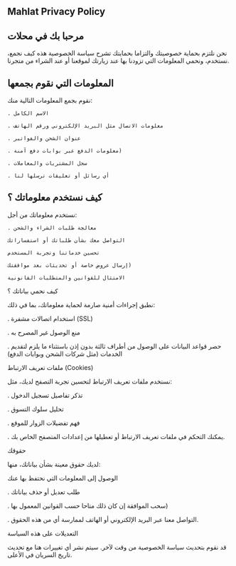 ## Mahlat Privacy Policy

## مرحبا بك في محلات

نحن نلتزم بحماية خصوصيتك والتزاما بحمايتك تشرح سياسة الخصوصية هذه كيف نجمع، نستخدم، ونحمي المعلومات التي تزودنا بها عند زيارتك لموقعنا أو عند الشراء من متجرنا.

## المعلومات التي نقوم بجمعها

   نقوم بجمع المعلومات التالية منك:

    . الاسم الكامل
    
    . معلومات الاتصال مثل البريد الإلكتروني ورقم الهاتف
    
    . عنوان الشحن والفواتير
    
    . معلومات الدفع عبر بوابات دفع آمنة)
    
    . سجل المشتريات والمعاملات
    
    . أي رسائل أو تعليقات ترسلها لنا

## كيف نستخدم معلوماتك ؟

   نستخدم معلوماتك من أجل:

    . معالجة طلبات الشراء والشحن
    
    التواصل معك بشأن طلباتك أو استفساراتك
    
    تحسين خدماتنا وتجربة المستخدم
    
    إرسال عروض خاصة أو تحديثات بعد موافقتك)
    
    الامتثال للقوانين والمتطلبات القانونية

كيف نحمي بياناتك ؟

نطبق إجراءات أمنية صارمة لحماية معلوماتك، بما في ذلك:

. استخدام اتصالات مشفرة (SSL)

. منع الوصول غير المصرح به

. حصر قواعد البيانات على الوصول من أطراف ثالثة بدون إذن باستثناء ما يلزم لتقديم الخدمات (مثل شركات الشحن وبوابات الدفع)

ملفات تعريف الارتباط (Cookies)

نستخدم ملفات تعريف الارتباط لتحسين تجربة التصفح لديك، مثل:

. تذكر تفاصيل تسجيل الدخول

. تحليل سلوك التسوق

. فهم تفضيلات الزوار للموقع

. يمكنك التحكم في ملفات تعريف الارتباط أو تعطيلها من إعدادات المتصفح الخاص بك.

حقوقك

لديك حقوق معينة بشأن بياناتك، منها:

الوصول إلى المعلومات التي نحتفظ بها عنك

. طلب تعديل أو حذف بياناتك

. سحب الموافقة إن كان ذلك متاحا حسب القوانين المعمول بها)

. التواصل معنا عبر البريد الإلكتروني أو الهاتف لممارسة 
أي من هذه الحقوق.

التعديلات على هذه السياسة

قد نقوم بتحديث سياسة الخصوصية من وقت لآخر. سيتم نشر أي تغييرات هنا مع تحديث تاريخ السريان في الأعلى.
